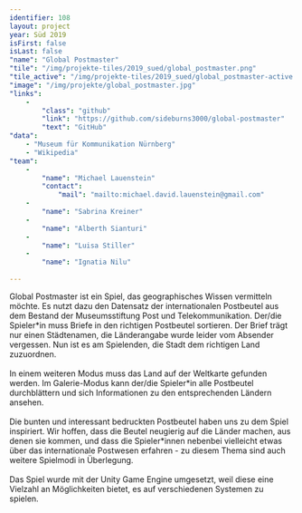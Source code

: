 ```yaml
---
identifier: 108
layout: project
year: Süd 2019
isFirst: false
isLast: false
"name": "Global Postmaster"
"tile": "/img/projekte-tiles/2019_sued/global_postmaster.png"
"tile_active": "/img/projekte-tiles/2019_sued/global_postmaster-active.png"
"image": "/img/projekte/global_postmaster.jpg"
"links":
    -
        "class": "github"
        "link": "https://github.com/sideburns3000/global-postmaster"
        "text": "GitHub"
"data":
    - "Museum für Kommunikation Nürnberg"
    - "Wikipedia"
"team":
    -
        "name": "Michael Lauenstein"
        "contact":
            "mail": "mailto:michael.david.lauenstein@gmail.com"
    -
        "name": "Sabrina Kreiner"
    -
        "name": "Alberth Sianturi"
    -
        "name": "Luisa Stiller"
    -
        "name": "Ignatia Nilu"
           
---
```

Global Postmaster ist ein Spiel, das geographisches Wissen vermitteln möchte. Es nutzt dazu den Datensatz der internationalen Postbeutel aus dem Bestand der Museumsstiftung Post und Telekommunikation. Der/die Spieler\*in muss Briefe in den richtigen Postbeutel sortieren. Der Brief trägt nur einen Städtenamen, die Länderangabe wurde leider vom Absender vergessen. Nun ist es am Spielenden, die Stadt dem richtigen Land zuzuordnen.
<br/><br/>
In einem weiteren Modus muss das Land auf der Weltkarte gefunden werden. Im Galerie-Modus kann der/die Spieler\*in alle Postbeutel durchblättern und sich Informationen zu den entsprechenden Ländern ansehen.
<br/><br/>
Die bunten und interessant bedruckten Postbeutel haben uns zu dem Spiel inspiriert. Wir hoffen, dass die Beutel neugierig auf die Länder machen, aus denen sie kommen, und dass die Spieler\*innen nebenbei vielleicht etwas über das internationale Postwesen erfahren - zu diesem Thema sind auch weitere Spielmodi in Überlegung.
<br/><br/>
Das Spiel wurde mit der Unity Game Engine umgesetzt, weil diese eine Vielzahl an Möglichkeiten bietet, es auf verschiedenen Systemen zu spielen.